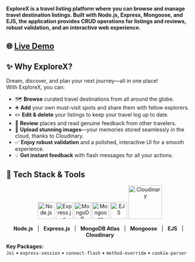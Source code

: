 **ExploreX is a travel listing platform where you can browse and manage travel destination listings. Built with Node.js, Express, Mongoose, and EJS, the application provides CRUD operations for listings and reviews, robust validation, and an interactive web experience.**
## 🌐 [Live Demo](https://explorex-tvev.onrender.com)

## ✨ Why ExploreX?

Dream, discover, and plan your next journey—all in one place!  
With ExploreX, you can:
- 🗺️ **Browse** curated travel destinations from all around the globe.
- ➕ **Add** your own must-visit spots and share them with fellow explorers.
- ✏️ **Edit & delete** your listings to keep your travel log up to date.
- 📝 **Review** places and read genuine feedback from other travelers.
- 📸 **Upload stunning images**—your memories stored seamlessly in the cloud, thanks to Cloudinary.
- ✅ **Enjoy robust validation** and a polished, interactive UI for a smooth experience.
- 💡 **Get instant feedback** with flash messages for all your actions.

## 🚀 Tech Stack & Tools

<p align="center">
  <img src="https://cdn.jsdelivr.net/gh/devicons/devicon/icons/nodejs/nodejs-original-wordmark.svg" width="45" title="Node.js"/>
  <img src="https://cdn.jsdelivr.net/gh/devicons/devicon/icons/express/express-original-wordmark.svg" width="45" title="Express.js"/>
  <img src="https://cdn.jsdelivr.net/gh/devicons/devicon/icons/mongodb/mongodb-original-wordmark.svg" width="45" title="MongoDB"/>
  <img src="https://cdn.jsdelivr.net/gh/devicons/devicon/icons/mongoose/mongoose-original.svg" width="45" title="Mongoose"/>
  <img src="https://cdn.jsdelivr.net/gh/devicons/devicon/icons/ejs/ejs-original.svg" width="45" title="EJS"/>
  <img src="https://res.cloudinary.com/cloudinary-marketing/image/upload/v1666702541/brand/Cloudinary_Logo_Blue.svg" width="90" title="Cloudinary"/>
</p>

<p align="center">
  <b>Node.js</b> &nbsp; | &nbsp;
  <b>Express.js</b> &nbsp; | &nbsp;
  <b>MongoDB Atlas</b> &nbsp; | &nbsp;
  <b>Mongoose</b> &nbsp; | &nbsp;
  <b>EJS</b> &nbsp; | &nbsp;
  <b>Cloudinary</b>
</p>

**Key Packages:**  
`Joi` • `express-session` • `connect-flash` • `method-override` • `cookie-parser`
